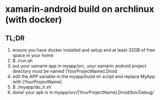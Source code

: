 # xamarin-android build on archlinux (with docker)

## TL;DR

1. ensure you have docker installed and setup and at least 32GB of free space in your home
2. $ ./run.sh
3. put your xamarin app in myapp/src, your xamarin android project directory must be named [YourProjectName].Droid
4. edit the APP variable in the myapp/build.sh script and replace MyApp with [YourProjectName]
5. $ ./myapp/do\_it.sh
6. done! your apk is in myapp/src/[YourProjectName].Droid/bin/Debug/

